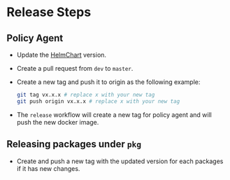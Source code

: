 # Release Steps

## Policy Agent

- Update the [HelmChart](../helm/Chart.yaml) version.
- Create a pull request from `dev` to `master`.
- Create a new tag and push it to origin as the following example:

    ```bash
    git tag vx.x.x # replace x with your new tag
    git push origin vx.x.x # replace x with your new tag
    ```

- The `release` workflow will create a new tag for policy agent and will push the new docker image.

## Releasing packages under `pkg`

- Create and push a new tag with the updated version for each packages if it has new changes.
